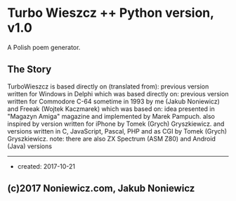 # Turbo Wieszcz ++ Python version, v1.0

A Polish poem generator.

## The Story

TurboWieszcz is based directly on (translated from): previous version written for Windows in Delphi
which was based directly on: previous version written for Commodore C-64 sometime in 1993
by me (Jakub Noniewicz) and Freeak (Wojtek Kaczmarek)
which was based on:
idea presented in "Magazyn Amiga" magazine and implemented by Marek Pampuch.
also inspired by version written for iPhone by Tomek (Grych) Gryszkiewicz.
and versions written in C, JavaScript, Pascal, PHP and as CGI by Tomek (Grych) Gryszkiewicz.
note: there are also ZX Spectrum (ASM Z80) and Android (Java) versions

---

* created: 2017-10-21


## (c)2017 Noniewicz.com, Jakub Noniewicz
